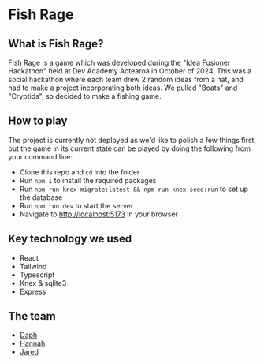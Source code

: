 # Fish Rage

## What is Fish Rage?

Fish Rage is a game which was developed during the "Idea Fusioner Hackathon" held at Dev Academy Aotearoa in October of 2024. This was a social hackathon where each team drew 2 random ideas from a hat, and had to make a project incorporating both ideas. We pulled "Boats" and "Cryptids", so decided to make a fishing game.

## How to play

The project is currently not deployed as we'd like to polish a few things first, but the game in its current state can be played by doing the following from your command line:

* Clone this repo and `cd` into the folder
* Run `npm i` to install the required packages
* Run `npm run knex migrate:latest && npm run knex seed:run` to set up the database
* Run `npm run dev` to start the server
* Navigate to [http://localhost:5173](http://localhost:5173) in your browser

## Key technology we used

* React
* Tailwind
* Typescript
* Knex & sqlite3
* Express

## The team

* [Daph](https://github.com/daphne-simons)
* [Hannah](https://github.com/HannahBurgoyne)
* [Jared](https://github.com/jared-pinfold)


